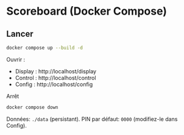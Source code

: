 # Scoreboard (Docker Compose)

## Lancer
```bash
docker compose up --build -d
```
Ouvrir :
- Display  : http://localhost/display
- Control  : http://localhost/control
- Config   : http://localhost/config

Arrêt
```bash
docker compose down
```
Données: `./data` (persistant). PIN par défaut: `0000` (modifiez-le dans Config).
